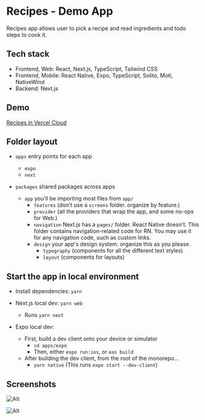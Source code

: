 # Recipes - Demo App 

Recipes app allows user to pick a recipe and read ingredients and todo steps to cook it.

## Tech stack
* Frontend, Web: React, Next.js, TypeScript, Tailwind CSS
* Frontend, Mobile: React Native, Expo, TypeScript, Solito, Moti, NativeWind
* Backend: Next.js

## Demo

[Recipes in Vercel Cloud](https://recipes-nextjs-expo-next.vercel.app/) 

## Folder layout

- `apps` entry points for each app

  - `expo`
  - `next`

- `packages` shared packages across apps
  - `app` you'll be importing most files from `app/`
    - `features` (don't use a `screens` folder. organize by feature.)
    - `provider` (all the providers that wrap the app, and some no-ops for Web.)
    - `navigation` Next.js has a `pages/` folder. React Native doesn't. This folder contains navigation-related code for RN. You may use it for any navigation code, such as custom links.
    - `design` your app's design system. organize this as you please.
      - `typography` (components for all the different text styles)
      - `layout` (components for layouts)

## Start the app in local environment

- Install dependencies: `yarn`

- Next.js local dev: `yarn web`
  - Runs `yarn next`
- Expo local dev:
  - First, build a dev client onto your device or simulator
    - `cd apps/expo`
    - Then, either `expo run:ios`, or `eas build`
  - After building the dev client, from the root of the monorepo...
    - `yarn native` (This runs `expo start --dev-client`)

## Screenshots

![Alt](https://user-images.githubusercontent.com/33914030/236697939-a3b57f96-0bab-4a3e-a818-60ccaa44fadb.png "Recipes")

![Alt](https://user-images.githubusercontent.com/33914030/236697937-d5504c6f-6004-4a0a-af9e-74306ac71b9d.png "Recipe Details")
